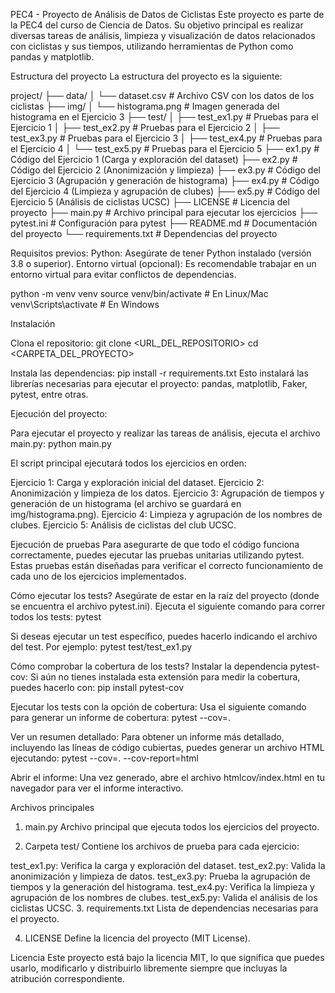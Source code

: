 PEC4 - Proyecto de Análisis de Datos de Ciclistas
Este proyecto es parte de la PEC4 del curso de Ciencia de Datos. Su objetivo principal es realizar diversas
tareas de análisis, limpieza y visualización de datos relacionados con ciclistas y sus tiempos, utilizando 
herramientas de Python como pandas y matplotlib.

Estructura del proyecto
La estructura del proyecto es la siguiente:

project/
├── data/
│   └── dataset.csv        # Archivo CSV con los datos de los ciclistas
├── img/
│   └── histograma.png     # Imagen generada del histograma en el Ejercicio 3
├── test/
│   ├── test_ex1.py        # Pruebas para el Ejercicio 1
│   ├── test_ex2.py        # Pruebas para el Ejercicio 2
│   ├── test_ex3.py        # Pruebas para el Ejercicio 3
│   ├── test_ex4.py        # Pruebas para el Ejercicio 4
│   └── test_ex5.py        # Pruebas para el Ejercicio 5
├── ex1.py                 # Código del Ejercicio 1 (Carga y exploración del dataset)
├── ex2.py                 # Código del Ejercicio 2 (Anonimización y limpieza)
├── ex3.py                 # Código del Ejercicio 3 (Agrupación y generación de histograma)
├── ex4.py                 # Código del Ejercicio 4 (Limpieza y agrupación de clubes)
├── ex5.py                 # Código del Ejercicio 5 (Análisis de ciclistas UCSC)
├── LICENSE                # Licencia del proyecto
├── main.py                # Archivo principal para ejecutar los ejercicios
├── pytest.ini             # Configuración para pytest
├── README.md              # Documentación del proyecto
└── requirements.txt       # Dependencias del proyecto

Requisitos previos: 
Python: Asegúrate de tener Python instalado (versión 3.8 o superior).
Entorno virtual (opcional): Es recomendable trabajar en un entorno virtual para evitar conflictos de dependencias.

python -m venv venv
source venv/bin/activate   # En Linux/Mac
venv\Scripts\activate      # En Windows

Instalación

Clona el repositorio:
git clone <URL_DEL_REPOSITORIO>
cd <CARPETA_DEL_PROYECTO>

Instala las dependencias:
pip install -r requirements.txt
Esto instalará las librerías necesarias para ejecutar el proyecto: pandas, matplotlib, Faker, pytest, entre otras.

Ejecución del proyecto: 

Para ejecutar el proyecto y realizar las tareas de análisis, ejecuta el archivo main.py:
python main.py

El script principal ejecutará todos los ejercicios en orden:

Ejercicio 1: Carga y exploración inicial del dataset.
Ejercicio 2: Anonimización y limpieza de los datos.
Ejercicio 3: Agrupación de tiempos y generación de un histograma (el archivo se guardará en img/histograma.png).
Ejercicio 4: Limpieza y agrupación de los nombres de clubes.
Ejercicio 5: Análisis de ciclistas del club UCSC.

Ejecución de pruebas
Para asegurarte de que todo el código funciona correctamente, puedes ejecutar las pruebas unitarias utilizando pytest. Estas pruebas están diseñadas para verificar el correcto funcionamiento de cada uno de los ejercicios implementados.

Cómo ejecutar los tests? 
Asegúrate de estar en la raíz del proyecto (donde se encuentra el archivo pytest.ini).
Ejecuta el siguiente comando para correr todos los tests:
pytest

Si deseas ejecutar un test específico, puedes hacerlo indicando el archivo del test. Por ejemplo:
pytest test/test_ex1.py

Cómo comprobar la cobertura de los tests? 
Instalar la dependencia pytest-cov: Si aún no tienes instalada esta extensión para medir la cobertura, puedes hacerlo con:
pip install pytest-cov

Ejecutar los tests con la opción de cobertura: Usa el siguiente comando para generar un informe de cobertura:
pytest --cov=.

Ver un resumen detallado: Para obtener un informe más detallado, incluyendo las líneas de código cubiertas, puedes generar un archivo HTML ejecutando:
pytest --cov=. --cov-report=html

Abrir el informe: Una vez generado, abre el archivo htmlcov/index.html en tu navegador para ver el informe interactivo.

Archivos principales
1. main.py
Archivo principal que ejecuta todos los ejercicios del proyecto.

2. Carpeta test/
Contiene los archivos de prueba para cada ejercicio:

test_ex1.py: Verifica la carga y exploración del dataset.
test_ex2.py: Valida la anonimización y limpieza de datos.
test_ex3.py: Prueba la agrupación de tiempos y la generación del histograma.
test_ex4.py: Verifica la limpieza y agrupación de los nombres de clubes.
test_ex5.py: Valida el análisis de los ciclistas UCSC.
3. requirements.txt
Lista de dependencias necesarias para el proyecto.

4. LICENSE
Define la licencia del proyecto (MIT License).

Licencia
Este proyecto está bajo la licencia MIT, lo que significa que puedes usarlo, modificarlo y distribuirlo libremente siempre que incluyas la atribución correspondiente.